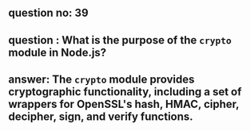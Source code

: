 
      
## question no: 39

## question : What is the purpose of the `crypto` module in Node.js?

## answer: The `crypto` module provides cryptographic functionality, including a set of wrappers for OpenSSL's hash, HMAC, cipher, decipher, sign, and verify functions.
      